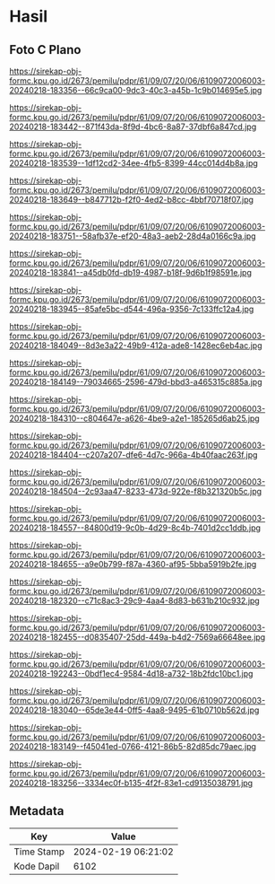 # Hasil

## Foto C Plano

https://sirekap-obj-formc.kpu.go.id/2673/pemilu/pdpr/61/09/07/20/06/6109072006003-20240218-183356--66c9ca00-9dc3-40c3-a45b-1c9b014695e5.jpg

https://sirekap-obj-formc.kpu.go.id/2673/pemilu/pdpr/61/09/07/20/06/6109072006003-20240218-183442--871f43da-8f9d-4bc6-8a87-37dbf6a847cd.jpg

https://sirekap-obj-formc.kpu.go.id/2673/pemilu/pdpr/61/09/07/20/06/6109072006003-20240218-183539--1df12cd2-34ee-4fb5-8399-44cc014d4b8a.jpg

https://sirekap-obj-formc.kpu.go.id/2673/pemilu/pdpr/61/09/07/20/06/6109072006003-20240218-183649--b847712b-f2f0-4ed2-b8cc-4bbf70718f07.jpg

https://sirekap-obj-formc.kpu.go.id/2673/pemilu/pdpr/61/09/07/20/06/6109072006003-20240218-183751--58afb37e-ef20-48a3-aeb2-28d4a0166c9a.jpg

https://sirekap-obj-formc.kpu.go.id/2673/pemilu/pdpr/61/09/07/20/06/6109072006003-20240218-183841--a45db0fd-db19-4987-b18f-9d6b1f98591e.jpg

https://sirekap-obj-formc.kpu.go.id/2673/pemilu/pdpr/61/09/07/20/06/6109072006003-20240218-183945--85afe5bc-d544-496a-9356-7c133ffc12a4.jpg

https://sirekap-obj-formc.kpu.go.id/2673/pemilu/pdpr/61/09/07/20/06/6109072006003-20240218-184049--8d3e3a22-49b9-412a-ade8-1428ec6eb4ac.jpg

https://sirekap-obj-formc.kpu.go.id/2673/pemilu/pdpr/61/09/07/20/06/6109072006003-20240218-184149--79034665-2596-479d-bbd3-a465315c885a.jpg

https://sirekap-obj-formc.kpu.go.id/2673/pemilu/pdpr/61/09/07/20/06/6109072006003-20240218-184310--c804647e-a626-4be9-a2e1-185265d6ab25.jpg

https://sirekap-obj-formc.kpu.go.id/2673/pemilu/pdpr/61/09/07/20/06/6109072006003-20240218-184404--c207a207-dfe6-4d7c-966a-4b40faac263f.jpg

https://sirekap-obj-formc.kpu.go.id/2673/pemilu/pdpr/61/09/07/20/06/6109072006003-20240218-184504--2c93aa47-8233-473d-922e-f8b321320b5c.jpg

https://sirekap-obj-formc.kpu.go.id/2673/pemilu/pdpr/61/09/07/20/06/6109072006003-20240218-184557--84800d19-9c0b-4d29-8c4b-7401d2cc1ddb.jpg

https://sirekap-obj-formc.kpu.go.id/2673/pemilu/pdpr/61/09/07/20/06/6109072006003-20240218-184655--a9e0b799-f87a-4360-af95-5bba5919b2fe.jpg

https://sirekap-obj-formc.kpu.go.id/2673/pemilu/pdpr/61/09/07/20/06/6109072006003-20240218-182320--c71c8ac3-29c9-4aa4-8d83-b631b210c932.jpg

https://sirekap-obj-formc.kpu.go.id/2673/pemilu/pdpr/61/09/07/20/06/6109072006003-20240218-182455--d0835407-25dd-449a-b4d2-7569a66648ee.jpg

https://sirekap-obj-formc.kpu.go.id/2673/pemilu/pdpr/61/09/07/20/06/6109072006003-20240218-192243--0bdf1ec4-9584-4d18-a732-18b2fdc10bc1.jpg

https://sirekap-obj-formc.kpu.go.id/2673/pemilu/pdpr/61/09/07/20/06/6109072006003-20240218-183040--65de3e44-0ff5-4aa8-9495-61b0710b562d.jpg

https://sirekap-obj-formc.kpu.go.id/2673/pemilu/pdpr/61/09/07/20/06/6109072006003-20240218-183149--f45041ed-0766-4121-86b5-82d85dc79aec.jpg

https://sirekap-obj-formc.kpu.go.id/2673/pemilu/pdpr/61/09/07/20/06/6109072006003-20240218-183256--3334ec0f-b135-4f2f-83e1-cd9135038791.jpg


## Metadata

| Key        | Value               |
| ---------- | ------------------- |
| Time Stamp | 2024-02-19 06:21:02 |
| Kode Dapil | 6102                |



